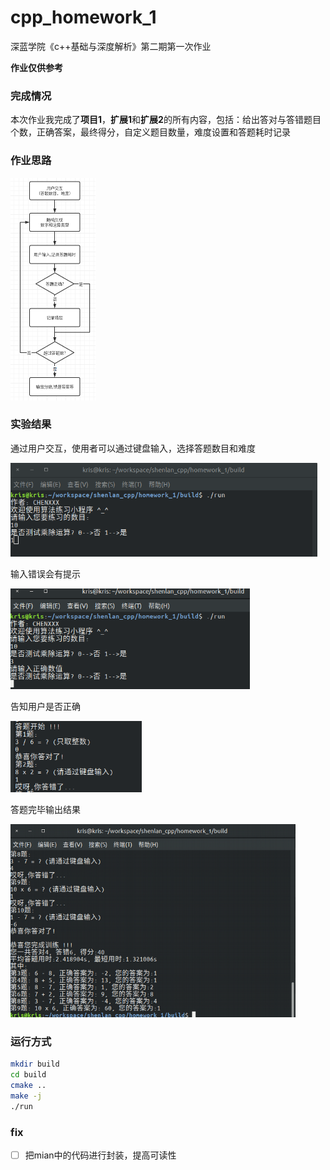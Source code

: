 # cpp_homework_1
深蓝学院《c++基础与深度解析》第二期第一次作业

**作业仅供参考**

### 完成情况

​		本次作业我完成了**项目1**，**扩展1**和**扩展2**的所有内容，包括：给出答对与答错题目个数，正确答案，最终得分，自定义题目数量，难度设置和答题耗时记录

### 作业思路

<img src="figures/mind.png" alt="mind" style="zoom: 50%;" />

### 实验结果

通过用户交互，使用者可以通过键盘输入，选择答题数目和难度

<img src="figures/select.png" alt="select" style="zoom: 67%;" />

输入错误会有提示

<img src="figures/error.png" alt="error" style="zoom:67%;" />

告知用户是否正确

<img src="figures/right.png" alt="right" style="zoom:67%;" />

答题完毕输出结果

<img src="figures/output.png" alt="output" style="zoom:67%;" />

### 运行方式

```bash
mkdir build
cd build
cmake ..
make -j
./run
```

### fix

- [ ] 把mian中的代码进行封装，提高可读性